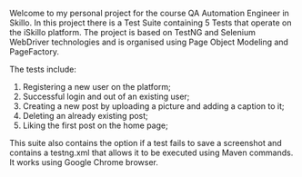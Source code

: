 Welcome to my personal project for the course QA Automation Engineer in Skillo. 
In this project there is a Test Suite containing 5 Tests that operate on the iSkillo platform. The project is based on TestNG and Selenium WebDriver technologies and is organised using Page Object Modeling and PageFactory. 

The tests include: 
1. Registering a new user on the platform; 
2. Successful login and out of an existing user; 
3. Creating a new post by uploading a picture and adding a caption to it; 
4. Deleting an already existing post; 
5. Liking the first post on the home page;

This suite also contains the option if a test fails to save a screenshot and contains a testng.xml that allows it to be executed using Maven commands. It works using Google Chrome browser. 